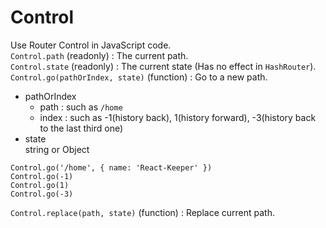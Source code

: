 # Control
Use Router Control in JavaScript code.  
`Control.path` (readonly) :  The current path.  
`Control.state` (readonly) : The current state (Has no effect in `HashRouter`).  
`Control.go(pathOrIndex, state)` (function) : Go to a new path.  
  - pathOrIndex  
    * path : such as `/home`  
    * index : such as -1(history back), 1(history forward), -3(history back to the last third one)   
  - state  
    string or Object  
  ```
  Control.go('/home', { name: 'React-Keeper' })
  Control.go(-1)
  Control.go(1)
  Control.go(-3)
  ```
`Control.replace(path, state)` (function) : Replace current path.
